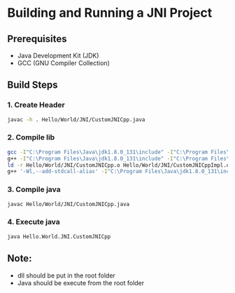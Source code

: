 # Building and Running a JNI Project

## Prerequisites
- Java Development Kit (JDK)
- GCC (GNU Compiler Collection)

## Build Steps

### 1. Create Header
```bash
javac -h . Hello/World/JNI/CustomJNICpp.java
```

### 2. Compile lib
```bash
gcc -I"C:\Program Files\Java\jdk1.8.0_131\include" -I"C:\Program Files\Java\jdk1.8.0_131\include\win32" -I. -c Hello/World/JNI/CustomJNICpp.c -o Hello/World/JNI/CustomJNICpp.o
g++ -I"C:\Program Files\Java\jdk1.8.0_131\include" -I"C:\Program Files\Java\jdk1.8.0_131\include\win32" -I. -c Hello/World/JNI/CustomJNICppImpl.cpp -o Hello/World/JNI/CustomJNICppImpl.o
ld -r Hello/World/JNI/CustomJNICpp.o Hello/World/JNI/CustomJNICppImpl.o -o Hello/World/JNI/nativecombine.o
g++ '-Wl,--add-stdcall-alias' -I"C:\Program Files\Java\jdk1.8.0_131\include" -I"C:\Program Files\Java\jdk1.8.0_131\include\win32" -I. -shared -o nativeCombine.dll Hello/World/JNI/nativeCombine.o
```

### 3. Compile java
```bash
javac Hello/World/JNI/CustomJNICpp.java
```

### 4. Execute java
```bash
java Hello.World.JNI.CustomJNICpp
```

## Note: 
* dll should be put in the root folder
* Java should be execute from the root folder
